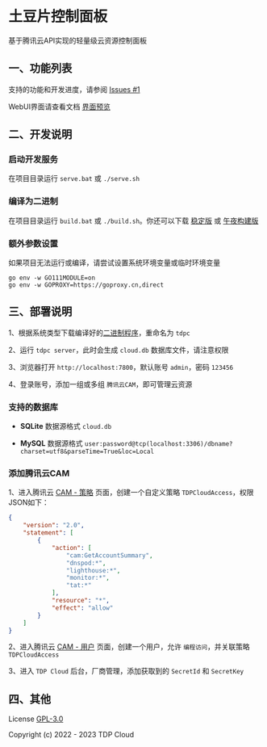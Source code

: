 # 土豆片控制面板

基于腾讯云API实现的轻量级云资源控制面板

## 一、功能列表

支持的功能和开发进度，请参阅 [Issues #1](https://github.com/tdp-resource/tdp-cloud/issues/1)

WebUI界面请查看文档 [界面预览](https://github.com/tdp-resource/tdp-cloud/blob/main/docs/界面预览.md)

## 二、开发说明

### 启动开发服务

在项目目录运行  `serve.bat` 或 `./serve.sh`

### 编译为二进制

在项目目录运行 `build.bat` 或 `./build.sh`。你还可以下载 [稳定版](https://github.com/tdp-resource/tdp-cloud/releases) 或 [午夜构建版](http://curl.rpc.im/?dir=/tdp-cloud)

### 额外参数设置

如果项目无法运行或编译，请尝试设置系统环境变量或临时环境变量

```shell
go env -w GO111MODULE=on
go env -w GOPROXY=https://goproxy.cn,direct
```

## 三、部署说明

1、根据系统类型下载编译好的[二进制程序](https://github.com/tdp-resource/tdp-cloud/releases)，重命名为 `tdpc`

2、运行 `tdpc server`，此时会生成 `cloud.db` 数据库文件，请注意权限

3、浏览器打开 `http://localhost:7800`，默认账号 `admin`，密码 `123456`

4、登录账号，添加一组或多组 `腾讯云CAM`，即可管理云资源

### 支持的数据库

- **SQLite** 数据源格式 `cloud.db`

- **MySQL**  数据源格式 `user:password@tcp(localhost:3306)/dbname?charset=utf8&parseTime=True&loc=Local`

### 添加腾讯云CAM

1、进入腾讯云 [CAM - 策略](https://console.cloud.tencent.com/cam/policy) 页面，创建一个自定义策略 `TDPCloudAccess`，权限JSON如下：

```json
{
    "version": "2.0",
    "statement": [
        {
            "action": [
                "cam:GetAccountSummary",
                "dnspod:*",
                "lighthouse:*",
                "monitor:*",
                "tat:*"
            ],
            "resource": "*",
            "effect": "allow"
        }
    ]
}
```

2、进入腾讯云 [CAM - 用户](https://console.cloud.tencent.com/cam) 页面，创建一个用户，允许 `编程访问`，并关联策略 `TDPCloudAccess`

3、进入 `TDP Cloud` 后台，厂商管理，添加获取到的 `SecretId` 和 `SecretKey`

## 四、其他

License [GPL-3.0](https://opensource.org/licenses/GPL-3.0)

Copyright (c) 2022 - 2023 TDP Cloud
